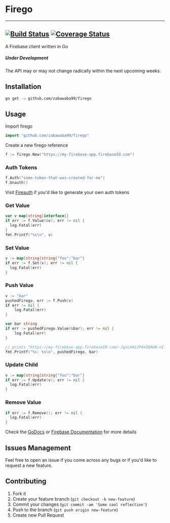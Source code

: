 # Firego
---
[![Build Status](https://travis-ci.org/zabawaba99/firego.svg?branch=master)](https://travis-ci.org/zabawaba99/firego) [![Coverage Status](https://coveralls.io/repos/zabawaba99/firego/badge.svg?branch=master)](https://coveralls.io/r/zabawaba99/firego?branch=master)
---

A Firebase client written in Go

##### Under Development
The API may or may not change radically within the next upcoming weeks.

## Installation

```bash
go get -u github.com/zabawaba99/firego
```

## Usage

Import firego

```go
import "github.com/zabawaba99/firego"
```

Create a new firego reference

```go
f := firego.New("https://my-firebase-app.firebaseIO.com")
```

### Auth Tokens

```go
f.Auth("some-token-that-was-created-for-me")
f.Unauth()
```

Visit [Fireauth](https://github.com/zabawaba99/fireauth) if you'd like to generate your own auth tokens

### Get Value

```go
var v map[string]interface{}
if err := f.Value(&v); err != nil {
  log.Fatal(err)
}
fmt.Printf("%s\n", v)
```

### Set Value

```go
v := map[string]string{"foo":"bar"}
if err := f.Set(v); err != nil {
  log.Fatal(err)
}
```

### Push Value

```go
v := "bar"
pushedFirego, err := f.Push(v)
if err != nil {
	log.Fatal(err)
}

var bar string
if err := pushedFirego.Value(&bar); err != nil {
	log.Fatal(err)
}

// prints "https://my-firebase-app.firebaseIO.com/-JgvLHXszP4xS0AUN-nI: bar"
fmt.Printf("%s: %s\n", pushedFirego, bar)
```

### Update Child

```go
v := map[string]string{"foo":"bar"}
if err := f.Update(v); err != nil {
  log.Fatal(err)
}
```

### Remove Value

```go
if err := f.Remove(); err != nil {
  log.Fatal(err)
}
```

Check the [GoDocs](http://godoc.org/github.com/zabawaba99/firego) or
[Firebase Documentation](https://www.firebase.com/docs/rest/) for more details

## Issues Management

Feel free to open an issue if you come across any bugs or
if you'd like to request a new feature.

## Contributing

1. Fork it
2. Create your feature branch (`git checkout -b new-feature`)
3. Commit your changes (`git commit -am 'Some cool reflection'`)
4. Push to the branch (`git push origin new-feature`)
5. Create new Pull Request
